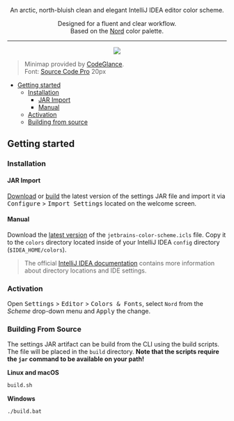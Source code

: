 <p align="center">An arctic, north-bluish clean and elegant IntelliJ IDEA editor color scheme.</p>

<p align="center">Designed for a fluent and clear workflow.<br>
Based on the <a href="https://github.com/arcticicestudio/nord">Nord</a> color palette.</p>

---

<p align="center"><img src="https://raw.githubusercontent.com/lippenstift/jetbrains-color-scheme/develop/src/assets/scrot-top.png"/><br><blockquote>Minimap provided by <a href="https://plugins.jetbrains.com/plugin/7275?p=idea">CodeGlance</a>.<br>Font: <a href="https://adobe-fonts.github.io/source-code-pro">Source Code Pro</a> 20px</blockquote></p>

* [Getting started](#getting-started)
  * [Installation](#installation)
    * [JAR Import](#jar-import)
    * [Manual](#manual)
  * [Activation](#activation)
  * [Building from source](#building-from-source)

## Getting started

### Installation

#### JAR Import

[Download](https://github.com/lippenstift/jetbrains-color-scheme/releases/latest) or [build](#building-from-source) the
latest version of the settings JAR file and import it via <kbd>Configure</kbd> > <kbd>Import Settings</kbd> located on
the welcome screen.


#### Manual

Download the [latest version](https://github.com/lippenstift/jetbrains-color-scheme/releases/latest) of the
`jetbrains-color-scheme.icls` file. Copy it to the `colors` directory located inside of your IntelliJ IDEA `config`
directory (`$IDEA_HOME/colors`).

> The official [IntelliJ IDEA documentation](https://www.jetbrains.com/help/idea/project-and-ide-settings.html#d1733494e174) contains more information about directory locations and IDE settings.

### Activation

Open <kbd>Settings</kbd> > <kbd>Editor</kbd> > <kbd>Colors & Fonts</kbd>, select `Nord` from the *Scheme* drop-down menu
and <kbd>Apply</kbd> the change.


### Building From Source

The settings JAR artifact can be build from the CLI using the build scripts. The file will be placed in the `build`
directory. **Note that the scripts require the `jar` command to be available on your path!**

**Linux and macOS**

```sh
build.sh
```

**Windows**

```sh
./build.bat
```
